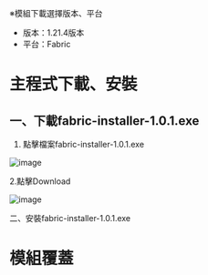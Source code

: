 ※模組下載選擇版本、平台
- 版本：1.21.4版本
- 平台：Fabric

# 主程式下載、安裝
## 一、下載fabric-installer-1.0.1.exe

1. 點擊檔案fabric-installer-1.0.1.exe

![image](https://github.com/user-attachments/assets/c001c013-0bd6-4c6b-8680-f059662aefa7)

2.點擊Download

![image](https://github.com/user-attachments/assets/40505aef-9759-4e66-bc4a-9df070a40382)

二、安裝fabric-installer-1.0.1.exe



# 模組覆蓋
